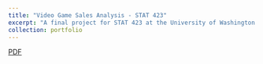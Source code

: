 ```yaml
---
title: "Video Game Sales Analysis - STAT 423"
excerpt: "A final project for STAT 423 at the University of Washington."
collection: portfolio
---
```

[PDF](http://anhm1n.github.io/files/video_game_sales_poster.pdf)
